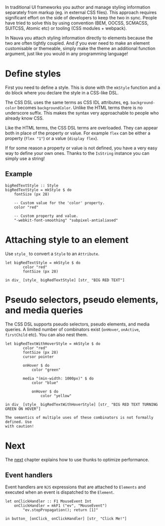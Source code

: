 In traditional UI frameworks you author and manage styling information
separately from markup (eg. in external CSS files). This approach
requires significant effort on the side of developers to keep the two
in sync. People have tried to solve this by using convention (BEM,
OOCSS, SCMACSS, SUITCSS, Atomic etc) or tooling (CSS modules +
webpack).

In Nauva you attach styling information directly to elements because
the two are often tightly coupled. And *if* you ever need to make
an element customisable or themeable, simply make the theme an
additional function argument, just like you would in any programming
language!


# Define styles

First you need to define a style. This is done with the `mkStyle`
function and a do block where you declare the style in a CSS-like DSL.

The CSS DSL uses the same terms as CSS IDL attributes, eg. `background-color`
becomes `backgroundColor`. Unlike the HTML terms there is no underscore
suffix. This makes the syntax very approachable to people who already know
CSS.

Like the HTML terms, the CSS DSL terms are overloaded. They can appear
both in place of the property or value. For example `flex` can be either
a property (`flex "1"`) or a value (`display flex`).

If for some reason a property or value is not defined, you have a very
easy way to define your own ones. Thanks to the `IsString` instance
you can simply use a string!

## Example

```
bigRedTextStyle :: Style
bigRedTextStyle = mkStyle $ do
    fontSize (px 28)

    -- Custom value for the 'color' property.
    color "red"

    -- Custom property and value.
    "-webkit-font-smoothing" "subpixel-antialiased"
```


# Attaching style to an element

Use `style_` to convert a `Style` to an `Attribute`.

```nauva
let bigRedTextStyle = mkStyle $ do
        color "red"
        fontSize (px 28)

in div_ [style_ bigRedTextStyle] [str_ "BIG RED TEXT"]
```

# Pseudo selectors, pseudo elements, and media queries

The CSS DSL supports pseudo selectors, pseudo elements, and media queries.
A limited number of combinators exist (`onHover`, `onActive`, `firstChild`
etc). You can also nest them.

```nauva
let bigRedTextWithHoverStyle = mkStyle $ do
        color "red"
        fontSize (px 28)
        cursor pointer

        onHover $ do
            color "green"

        media "(min-width: 1000px)" $ do
            color "blue"

            onHover $ do
                color "yellow"

in div_ [style_ bigRedTextWithHoverStyle] [str_ "BIG RED TEXT TURNING GREEN ON HOVER"]
```

```hint
The semantics of multiple uses of these combinators is not formally defined. Use
with caution!
```


# Next

The [next](/thunks) chapter explains how to use thunks to optimize performance.


## Event handlers

Event handlers are `NJS` expressions that are attached to `Elements` and executed
when an event is dispatched to the `Element`.

```nauva
let onClickHandler :: F1 MouseEvent Int
    onClickHandler = mkF1 ("ev", "MouseEvent")
        "ev.stopPropagation(); return [1]"

in button_ [onClick_ onClickHandler] [str_ "Click Me!"]
```

